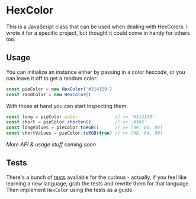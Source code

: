 HexColor
========

This is a JavaScript class that can be used when dealing with HexColors.
I wrote it for a specific project, but thought it could come in handy for
others too.

Usage
-----

You can initialize an instance either by passing in a color hexcode, or you
can leave it off to get a random color:

```javascript
const pieColor = new HexColor('#314159')
const randColor = new HexColor()
```

With those at hand you can start inspecting them:

```javascript
const long = pieColor.color              // >> '#314159'
const short = pieColor.shorten()         // >> '#345'
const longValues = pieColor.toRGB()      // >> [49, 65, 89]
const shortValues = pieColor.toRGB(true) // >> [48, 64, 80]
```

_More API & usage stuff coming soon_


Tests
-----

There's a bunch of [tests][] available for the curious - actually,
if you feel like learning a new language, grab the tests and rewrite them for
that language.  
Then implement `HexColor` using the tests as a guide.


[tests]: test/spec/hexcolor-spec.js
